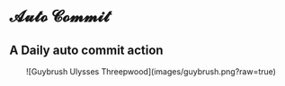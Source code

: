 # 𝓐𝓾𝓽𝓸 𝓒𝓸𝓶𝓶𝓲𝓽

## A Daily auto commit action

<p align="center">
![Guybrush Ulysses Threepwood](images/guybrush.png?raw=true)
</p>
